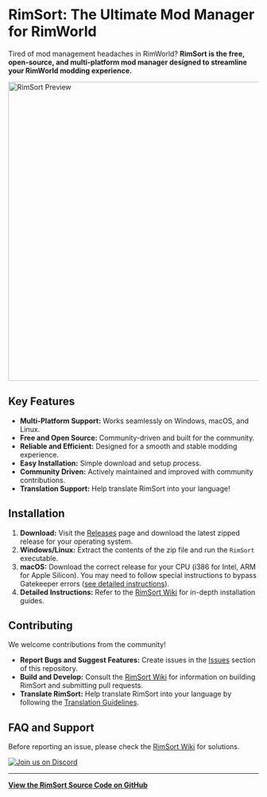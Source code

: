 # RimSort: The Ultimate Mod Manager for RimWorld

Tired of mod management headaches in RimWorld? **RimSort is the free, open-source, and multi-platform mod manager designed to streamline your RimWorld modding experience.**

[<img src="./docs/rimsort_preview.png" alt="RimSort Preview" width="600">](https://github.com/RimSort/RimSort)

## Key Features

*   **Multi-Platform Support:** Works seamlessly on Windows, macOS, and Linux.
*   **Free and Open Source:** Community-driven and built for the community.
*   **Reliable and Efficient:** Designed for a smooth and stable modding experience.
*   **Easy Installation:** Simple download and setup process.
*   **Community Driven:** Actively maintained and improved with community contributions.
*   **Translation Support:** Help translate RimSort into your language!

## Installation

1.  **Download:** Visit the [Releases](https://github.com/RimSort/RimSort/releases) page and download the latest zipped release for your operating system.
2.  **Windows/Linux:** Extract the contents of the zip file and run the `RimSort` executable.
3.  **macOS:** Download the correct release for your CPU (i386 for Intel, ARM for Apple Silicon). You may need to follow special instructions to bypass Gatekeeper errors ([see detailed instructions](https://rimsort.github.io/RimSort/user-guide/downloading-and-installing#macos)).
4.  **Detailed Instructions:** Refer to the [RimSort Wiki](https://rimsort.github.io/RimSort/) for in-depth installation guides.

## Contributing

We welcome contributions from the community!

*   **Report Bugs and Suggest Features:**  Create issues in the [Issues](https://github.com/RimSort/RimSort/issues) section of this repository.
*   **Build and Develop:**  Consult the [RimSort Wiki](https://rimsort.github.io/RimSort/) for information on building RimSort and submitting pull requests.
*   **Translate RimSort:** Help translate RimSort into your language by following the [Translation Guidelines](https://rimsort.github.io/RimSort/development-guide/translation-guidelines).

## FAQ and Support

Before reporting an issue, please check the [RimSort Wiki](https://rimsort.github.io/RimSort/) for solutions.

[![Join us on Discord](https://github-production-user-asset-6210df.s3.amazonaws.com/2766946/248529301-486f4f8c-fed5-4fe1-832f-6461b7ce3a55.png)](https://discord.gg/aV7g69JmR2)

---

**[View the RimSort Source Code on GitHub](https://github.com/RimSort/RimSort)**